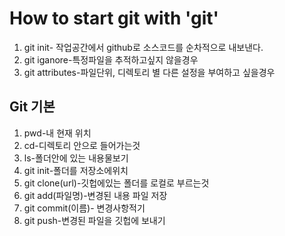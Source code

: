 # How to start git with 'git'

1. git init- 작업공간에서 github로 소스코드를 순차적으로 내보낸다.
2. git iganore-특정파일을 추적하고싶지 않을경우
3. git attributes-파일단위, 디렉토리 별 다른 설정을 부여하고 싶을경우

## Git 기본

 1. pwd-내 현재 위치
 2. cd-디렉토리 안으로 들어가는것
 3. ls-폴더안에 있는 내용물보기
 4. git init-폴더를 저장소에위치
 5. git clone(url)-깃헙에있는 폴더를 로컬로 부르는것
 6. git add(파일명)-변경된 내용 파일 저장
 7. git commit(이름)- 변경사항적기
 8. git push-변경된 파일을 깃헙에 보내기
 
